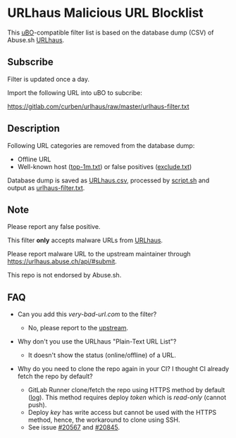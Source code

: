 # URLhaus Malicious URL Blocklist

This [uBO](https://github.com/gorhill/uBlock/)-compatible filter list is based on the database dump (CSV) of Abuse.sh [URLhaus](https://urlhaus.abuse.ch/).

## Subscribe

Filter is updated once a day.

Import the following URL into uBO to subcribe:

https://gitlab.com/curben/urlhaus/raw/master/urlhaus-filter.txt

## Description

Following URL categories are removed from the database dump:

- Offline URL
- Well-known host ([top-1m.txt](top-1m.txt)) or false positives ([exclude.txt](exclude.txt))

Database dump is saved as [URLhaus.csv](URLhaus.csv), processed by [script.sh](script.sh) and output as [urlhaus-filter.txt](urlhaus-filter.txt).

## Note

Please report any false positive.

This filter **only** accepts malware URLs from [URLhaus](https://urlhaus.abuse.ch/).

Please report malware URL to the upstream maintainer through https://urlhaus.abuse.ch/api/#submit.

This repo is not endorsed by Abuse.sh.

## FAQ

- Can you add this *very-bad-url.com* to the filter?
	+ No, please report to the [upstream](https://urlhaus.abuse.ch/api/#submit).

- Why don't you use the URLhaus "Plain-Text URL List"?
	+ It doesn't show the status (online/offline) of a URL.

- Why do you need to clone the repo again in your CI? I thought CI already fetch the repo by default?
	+ GitLab Runner clone/fetch the repo using HTTPS method by default ([log](https://gitlab.com/curben/urlhaus/-/jobs/105979394)). This method requires deploy *token* which is *read-only* (cannot push).
	+ Deploy *key* has write access but cannot be used with the HTTPS method, hence, the workaround to clone using SSH.
	+ See issue [#20567](https://gitlab.com/gitlab-org/gitlab-ce/issues/20567) and [#20845](https://gitlab.com/gitlab-org/gitlab-ce/issues/20845).
